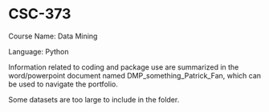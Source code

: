 # CSC-373

Course Name: Data Mining

Language: Python

Information related to coding and package use are summarized in the word/powerpoint document named DMP_something_Patrick_Fan, which can be used to navigate the portfolio.

Some datasets are too large to include in the folder.
